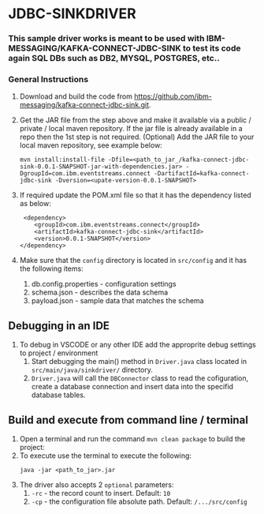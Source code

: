 # JDBC-SINKDRIVER

### This sample driver works is meant to be used with IBM-MESSAGING/KAFKA-CONNECT-JDBC-SINK to test its code again SQL DBs such as DB2, MYSQL, POSTGRES, etc..

### General Instructions
1.  Download and build the code from <https://github.com/ibm-messaging/kafka-connect-jdbc-sink.git>.
1.  Get the JAR file from the step above and make it available via a public / private / local maven repository.  If the jar file is already available in a repo then the 1st step is not required.  (Optional) Add the JAR file to your local maven repository, see example below:
    ```
    mvn install:install-file -Dfile=<path_to_jar_/kafka-connect-jdbc-sink-0.0.1-SNAPSHOT-jar-with-dependencies.jar> -DgroupId=com.ibm.eventstreams.connect -DartifactId=kafka-connect-jdbc-sink -Dversion=<upate-version-0.0.1-SNAPSHOT>
    ```

1.  If required update the POM.xml file so that it has the dependency listed as below:
    ```
     <dependency>
        <groupId>com.ibm.eventstreams.connect</groupId>
        <artifactId>kafka-connect-jdbc-sink</artifactId>
        <version>0.0.1-SNAPSHOT</version>
    </dependency>
    ```
1.  Make sure that the `config` directory is located in `src/config` and it has the following items:
    
    1.  db.config.properties - configuration settings
    1.  schema.json - describes the data schema 
    1.  payload.json - sample data that matches the schema

## Debugging in an IDE
1.  To debug in VSCODE or any other IDE add the approprite debug settings to project / environment
    1.  Start debugging the main() method in `Driver.java` class located in `src/main/java/sinkdriver/` directory.
    2.  `Driver.java` will call the `DBConnector` class to read the cofiguration, create a database connection and insert data into the specifid database tables.


## Build and execute from command line / terminal
1.  Open a terminal and run the command `mvn clean package` to build the project:
1.  To execute use the terminal to execute the following:
    ```
    java -jar <path_to_jar>.jar
    ```
1.  The driver also accepts 2 `optional` parameters:
    1.  `-rc` - the record count to insert.  Default: `10` 
    1.  `-cp` - the configuration file absolute path.  Default: `/.../src/config`
